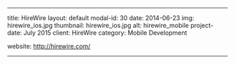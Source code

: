---

title: HireWire
layout: default
modal-id: 30
date: 2014-06-23
img: hirewire_ios.jpg
thumbnail: hirewire_ios.jpg
alt: hirewire_mobile
project-date: July 2015
client: HireWire
category: Mobile Development
<!-- description: SamePinch is a community of like-minded people(dots, we say) connected via shared interests. -->
website: http://hirewire.com/
<!-- mobile_app_link: https://play.google.com/store/apps/details?id=co.samepinch.android.app -->
---